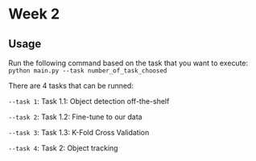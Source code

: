 # Week 2

## Usage

Run the following command based on the task that you want to execute: `python main.py --task number_of_task_choosed`

There are 4 tasks that can be runned:

`--task 1`: Task 1.1: Object detection off-the-shelf

`--task 2`: Task 1.2: Fine-tune to our data

`--task 3`: Task 1.3: K-Fold Cross Validation

`--task 4`: Task 2: Object tracking
